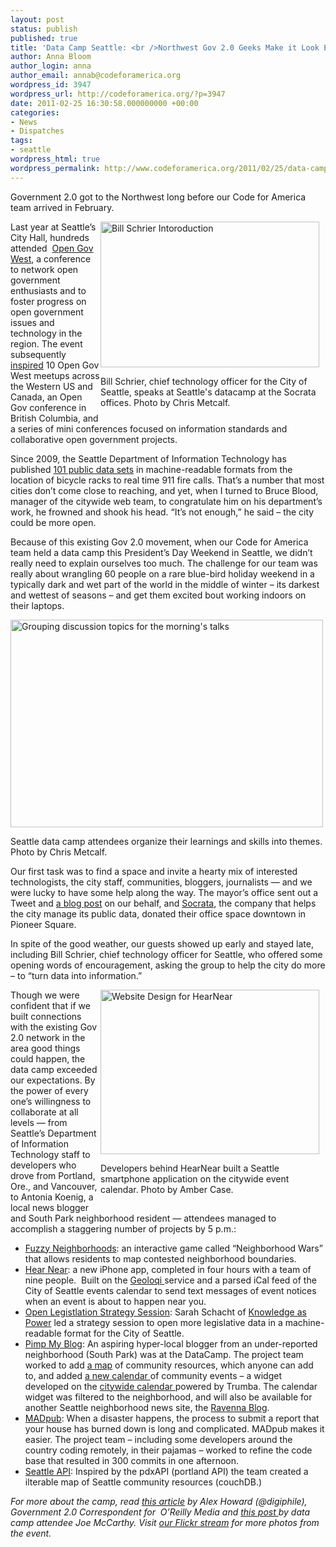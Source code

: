 ```yaml
---
layout: post
status: publish
published: true
title: 'Data Camp Seattle: <br />Northwest Gov 2.0 Geeks Make it Look Easy'
author: Anna Bloom
author_login: anna
author_email: annab@codeforamerica.org
wordpress_id: 3947
wordpress_url: http://codeforamerica.org/?p=3947
date: 2011-02-25 16:30:58.000000000 +00:00
categories:
- News
- Dispatches
tags:
- seattle
wordpress_html: true
wordpress_permalink: http://www.codeforamerica.org/2011/02/25/data-camp-seattle-northwest-gov-2-0-geeks-make-it-look-easy/
---
```


<p>Government 2.0 got to the Northwest long before our Code for America team arrived in February.</p>
<div style="float: right;">
<div class="wp-caption alignright" style="width: 360px"><a href="http://www.flickr.com/photos/chrismetcalf/5463186516/" title="Bill Schrier Intoroduction by chrismetcalf, on Flickr"><img alt="Bill Schrier Intoroduction" class="alignright" height="233" src="http://farm6.static.flickr.com/5058/5463186516_76031cfa42.jpg" width="350"/></a><p class="wp-caption-text">Bill Schrier, chief technology officer for the City of Seattle, speaks at Seattle's datacamp at the Socrata offices. Photo by Chris Metcalf. </p></div>
</div>
<p>Last year at Seattle’s City Hall, hundreds attended  <a href="http://seattletimes.nwsource.com/html/opinion/2011332851_guest15schacht.html">Open Gov West</a>,  a conference to network open government enthusiasts and to foster progress on open government issues and technology in the region. The event subsequently <a href="http://opengovwest.org/about/">inspired</a> 10 Open Gov West meetups across the Western US and Canada, an Open Gov conference in British Columbia, and a series of mini conferences focused on information  standards and collaborative open government projects.</p>
<p>Since 2009, the Seattle Department of Information Technology has published <a href="http://data.seattle.gov/">101 public data sets</a> in machine-readable formats from the location of bicycle racks to real time 911 fire calls. That’s a number that most cities don’t come close to reaching, and yet, when I turned to Bruce Blood, manager of the citywide web team, to congratulate him on his department’s work, he frowned and shook his head. “It’s  not enough,” he said – the city could be more open.</p>
<p>Because of this existing Gov 2.0 movement, when our Code for America team held a data camp this President’s Day Weekend in Seattle, we didn’t really need to explain ourselves too much. The challenge for our team was really about wrangling 60 people on a rare blue-bird holiday weekend in a typically dark and wet part of the world in the middle of winter – its darkest and wettest of seasons – and get them excited bout working indoors on their laptops.</p>
<div class="wp-caption alignnone" style="width: 510px"><a href="http://www.flickr.com/photos/chrismetcalf/5462587059/" title="Grouping discussion topics for the morning's talks by chrismetcalf, on Flickr"><img alt="Grouping discussion topics for the morning's talks" class="aligncenter" height="332" src="http://farm6.static.flickr.com/5294/5462587059_cfb2e24689.jpg" width="500"/></a><p class="wp-caption-text">Seattle data camp attendees organize their learnings and skills into themes. Photo by Chris Metcalf.</p></div>
<p>Our first task was to find a space and invite a hearty mix of interested technologists, the city staff, communities, bloggers, journalists — and we were lucky to have some help along the way. The mayor’s office sent out a Tweet and <a href="http://mayormcginn.seattle.gov/code-for-america-needs-you/">a blog post</a> on our behalf, and <a href="http://www.socrata.com/">Socrata</a>, the company that helps the city manage its public data, donated their office space downtown in Pioneer Square.</p>
<p>In spite of the good weather, our guests showed up early and stayed late, including Bill Schrier, chief technology officer for Seattle, who offered some opening words of encouragement, asking the group to help the city do more – to “turn data into information.”</p>
<div style="float: right;">
<div class="wp-caption alignleft" style="width: 360px"><a href="http://www.flickr.com/photos/caseorganic/5459537029/" title="Website Design for HearNear by caseorganic, on Flickr"><img alt="Website Design for HearNear" class="alignright" height="263" src="http://farm6.static.flickr.com/5019/5459537029_f40079e2b2.jpg" width="350"/></a><p class="wp-caption-text">Developers behind HearNear built a Seattle smartphone application on the citywide event calendar. Photo by Amber Case.</p></div>
</div>
<p>Though we were confident that if we built connections with the existing Gov 2.0 network in the area good things could happen, the data camp exceeded our expectations. By the power of every one’s willingness to collaborate at all levels — from Seattle’s Department of Information Technology staff to developers who drove from Portland, Ore., and Vancouver, to Antonia Koenig, a local news blogger and South Park neighborhood resident — attendees managed to accomplish a staggering number of  projects by 5 p.m.:</p>
<ul>
<li><a href="http://datacampsea.drupalgardens.com/projects/fuzzy-neighborhoods">Fuzzy Neighborhoods</a>: an interactive game called “Neighborhood Wars” that allows residents to map contested neighborhood boundaries.</li>
<li><a href="http://datacampsea.drupalgardens.com/projects/hearnear">Hear Near</a>: a new iPhone app, completed in four hours with a team of nine people.  Built on the <a href="http://geoloqi.com/">Geoloqi </a>service  and a parsed iCal feed of the City of Seattle events calendar to send  text messages of event notices when an event is about to happen near  you.</li>
<li><a href="http://datacampsea.drupalgardens.com/projects/open-legislative-data-strategy-session">Open Legistlation Strategy Session</a>: Sarah Schacht of <a href="http://knowledgeaspower.org/">Knowledge as Power</a> led a strategy session to open more legislative data in a machine-readable format for the City of Seattle.</li>
<li><a href="http://datacampsea.drupalgardens.com/projects/south-park">Pimp My Blog</a>:  An aspiring hyper-local blogger from an under-reported neighborhood  (South Park) was at the DataCamp. The project team worked to add <a href="http://www.allaboutsouthpark.com/resources/map/">a map</a> of community resources, which anyone can add to, and added <a href="http://www.allaboutsouthpark.com/calendar/">a new calendar </a>of community events – a widget developed on the <a href="http://seattle.gov/calendar/default.htm">citywide calendar </a>powered  by Trumba. The calendar widget was filtered to the neighborhood, and  will also be available for another Seattle neighborhood news site, the <a href="http://www.ravennablog.com/">Ravenna Blog</a>.</li>
<li><a href="http://datacampsea.drupalgardens.com/projects/madpub-info-mobile-assessment-damage-public">MADpub</a>:  When a disaster happens, the process to submit a report that your house  has burned down is long and complicated. MADpub makes it easier. The  project team – including some developers around the country coding  remotely, in their pajamas – worked to refine the code base that  resulted in 300 commits in one afternoon.</li>
<li><a href="http://datacampsea.drupalgardens.com/projects/seattle-api">Seattle API</a>: Inspired by the pdxAPI (portland API) the team created a ilterable map of Seattle community resources (couchDB.)</li>
</ul>
<p><em>For more about the camp, read <a href="http://gumption.typepad.com/blog/2011/02/civic-hacktivism-at-data-camp-seattle.html">this article</a> by Alex Howard (@digiphile), Government 2.0 Correspondent for  O’Reilly Media and <a href="http://gov20.govfresh.com/civic-developers-gather-to-code-for-america-at-data-camps/">this post </a>by data camp attendee Joe McCarthy. Visit <a href="http://www.flickr.com/groups/cfasea/">our Flickr stream</a></em><em> for more photos from the event.</em></p>
